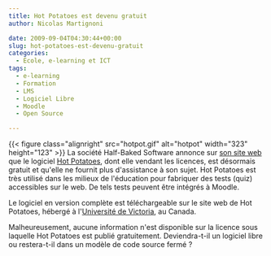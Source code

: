 ```yaml
---
title: Hot Potatoes est devenu gratuit
author: Nicolas Martignoni

date: 2009-09-04T04:30:44+00:00
slug: hot-potatoes-est-devenu-gratuit
categories:
  - École, e-learning et ICT
tags:
  - e-learning
  - Formation
  - LMS
  - Logiciel Libre
  - Moodle
  - Open Source

---
```

<!--
<img class="alignright" title="hotpot" src="hotpot.gif" alt="hotpot" width="323" height="123" srcset="hotpot.gif 323w, hotpot-300x114.gif 300w" sizes="(max-width: 323px) 100vw, 323px" />
 -->
{{< figure  class="alignright" src="hotpot.gif" alt="hotpot" width="323" height="123" >}}
La société Half-Baked Software annonce sur [son site web][1] que le logiciel [Hot Potatoes][2], dont elle vendant les licences, est désormais gratuit et qu'elle ne fournit plus d'assistance à son sujet. Hot Potatoes est très utilisé dans les milieux de l'éducation pour fabriquer des tests (quiz) accessibles sur le web. De tels tests peuvent être intégrés à Moodle.

Le logiciel en version complète est téléchargeable sur le site web de Hot Potatoes, hébergé à l'[Université de Victoria][3], au Canada.

Malheureusement, aucune information n'est disponible sur la licence sous laquelle Hot Potatoes est publié gratuitement. Deviendra-t-il un logiciel libre ou restera-t-il dans un modèle de code source fermé ?

 [1]: http://www.halfbakedsoftware.com/
 [2]: http://hotpot.uvic.ca/
 [3]: http://hcmc.uvic.ca/

<!--more-->
